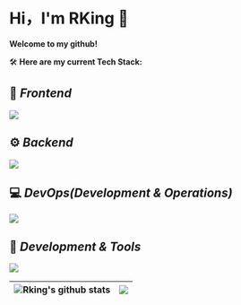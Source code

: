 # Hi，I'm RKing 👋

**Welcome to my github!**

🛠 **Here are my current Tech Stack:**

## 🎨   ***Frontend***
   
   <img src="https://skillicons.dev/icons?i=html,css,js,ts,react,nodejs,vue,npm,pnpmt&theme=dark" />  

## ⚙️ ***Backend***  
   
  <img src="https://skillicons.dev/icons?i=java,spring,mysql,maven,spring,sqlite&theme=dark" />

## 💻  ***DevOps(Development & Operations)***
    
  <img src="https://skillicons.dev/icons?i=git,postman，docker&theme=dark" />   

## 🔧  ***Development & Tools***
   
   <img src="https://skillicons.dev/icons?i=git,github,idea,markdown,windows,linux&theme=dark" />

|<img align ="center" src="https://github-readme-stats.vercel.app/api?username=RKINGing&show_icons=true&theme=radical" alt="Rking's github stats" /></img>|<img align="center" src="https://github-readme-stats.vercel.app/api/top-langs/?username=RKINGing&layout=compact&title_color=359697&icon_color=359697&hide_border=true&theme=transparent&langs_count=8"/>
|----|----|




<!--
**RKINGing/RKINGing** is a ✨ _special_ ✨ repository because its `README.md` (this file) appears on your GitHub profile.

Here are some ideas to get you started:

- 🔭 I’m currently working on ...
- 🌱 I’m currently learning ...
- 👯 I’m looking to collaborate on ...
- 🤔 I’m looking for help with ...
- 💬 Ask me about ...
- 📫 How to reach me: ...
- 😄 Pronouns: ...
- ⚡ Fun fact: ...
-->
